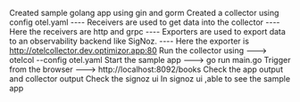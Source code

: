 Created sample golang app using gin and gorm 
Created a collector using config otel.yaml
---- Receivers are used to get data into the collector
---- Here the receivers are http and grpc
---- Exporters are used to export data to an observability backend like SigNoz.
---- Here the exporter is http://otelcollector.dev.optimizor.app:80
Run the collector using ---> otelcol --config otel.yaml
Start the sample app ---> go run main.go
Trigger from the browser ---> http://localhost:8092/books
Check the app output and collector output
Check the signoz ui 
In signoz ui ,able to see the sample app

